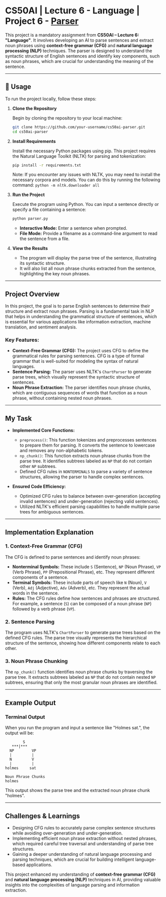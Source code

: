 # CS50AI | Lecture 6 - Language | Project 6 - [Parser](https://cs50.harvard.edu/ai/2024/projects/6/parser/)

This project is a mandatory assignment from **CS50AI – Lecture 6: "Language"**. It involves developing an AI to parse sentences and extract noun phrases using **context-free grammar (CFG)** and **natural language processing (NLP)** techniques. The parser is designed to understand the syntactic structure of English sentences and identify key components, such as noun phrases, which are crucial for understanding the meaning of the sentence.

---

## 📌 Usage

To run the project locally, follow these steps:

1. **Clone the Repository**

   Begin by cloning the repository to your local machine:

   ```bash
   git clone https://github.com/your-username/cs50ai-parser.git
   cd cs50ai-parser
   ```

2. **Install Requirements**

   Install the necessary Python packages using pip. This project requires the Natural Language Toolkit (NLTK) for parsing and tokenization:

   ```bash
   pip install -r requirements.txt
   ```

   Note: If you encounter any issues with NLTK, you may need to install the necessary corpora and models. You can do this by running the following command: `python -m nltk.downloader all`

3. **Run the Project**

   Execute the program using Python. You can input a sentence directly or specify a file containing a sentence:

   ```bash
   python parser.py
   ```

   - **Interactive Mode:** Enter a sentence when prompted.
   - **File Mode:** Provide a filename as a command-line argument to read the sentence from a file.

4. **View the Results**

   - The program will display the parse tree of the sentence, illustrating its syntactic structure.
   - It will also list all noun phrase chunks extracted from the sentence, highlighting the key noun phrases.

---

## Project Overview

In this project, the goal is to parse English sentences to determine their structure and extract noun phrases. Parsing is a fundamental task in NLP that helps in understanding the grammatical structure of sentences, which is essential for various applications like information extraction, machine translation, and sentiment analysis.

### Key Features:

- **Context-Free Grammar (CFG):** The project uses CFG to define the grammatical rules for parsing sentences. CFG is a type of formal grammar that is well-suited for modeling the syntax of natural languages.
- **Sentence Parsing:** The parser uses NLTK's `ChartParser` to generate parse trees, which visually represent the syntactic structure of sentences.
- **Noun Phrase Extraction:** The parser identifies noun phrase chunks, which are contiguous sequences of words that function as a noun phrase, without containing nested noun phrases.

---

## My Task

- **Implemented Core Functions:**
  - `preprocess()`: This function tokenizes and preprocesses sentences to prepare them for parsing. It converts the sentence to lowercase and removes any non-alphabetic tokens.
  - `np_chunk()`: This function extracts noun phrase chunks from the parse tree. It identifies subtrees labeled as `NP` that do not contain other `NP` subtrees.
  - Defined CFG rules in `NONTERMINALS` to parse a variety of sentence structures, allowing the parser to handle complex sentences.

- **Ensured Code Efficiency:**
  - Optimized CFG rules to balance between over-generation (accepting invalid sentences) and under-generation (rejecting valid sentences).
  - Utilized NLTK's efficient parsing capabilities to handle multiple parse trees for ambiguous sentences.

---

## Implementation Explanation

### 1. Context-Free Grammar (CFG)

The CFG is defined to parse sentences and identify noun phrases:

- **Nonterminal Symbols:** These include `S` (Sentence), `NP` (Noun Phrase), `VP` (Verb Phrase), `PP` (Prepositional Phrase), etc. They represent different components of a sentence.
- **Terminal Symbols:** These include parts of speech like `N` (Noun), `V` (Verb), `Adj` (Adjective), `Adv` (Adverb), etc. They represent the actual words in the sentence.
- **Rules:** The CFG rules define how sentences and phrases are structured. For example, a sentence (`S`) can be composed of a noun phrase (`NP`) followed by a verb phrase (`VP`).

### 2. Sentence Parsing

The program uses NLTK's `ChartParser` to generate parse trees based on the defined CFG rules. The parse tree visually represents the hierarchical structure of the sentence, showing how different components relate to each other.

### 3. Noun Phrase Chunking

The `np_chunk()` function identifies noun phrase chunks by traversing the parse tree. It extracts subtrees labeled as `NP` that do not contain nested `NP` subtrees, ensuring that only the most granular noun phrases are identified.

---

## Example Output

### Terminal Output

When you run the program and input a sentence like "Holmes sat.", the output will be:

```
        S
   ***|***
  NP        VP
  |         |
  N         V
  |         |
holmes     sat

Noun Phrase Chunks
holmes
```

This output shows the parse tree and the extracted noun phrase chunk "holmes".

---

## Challenges & Learnings

- Designing CFG rules to accurately parse complex sentence structures while avoiding over-generation and under-generation.
- Implementing efficient noun phrase extraction without nested phrases, which required careful tree traversal and understanding of parse tree structures.
- Gaining a deeper understanding of natural language processing and parsing techniques, which are crucial for building intelligent language-based applications.

This project enhanced my understanding of **context-free grammar (CFG)** and **natural language processing (NLP)** techniques in AI, providing valuable insights into the complexities of language parsing and information extraction.
